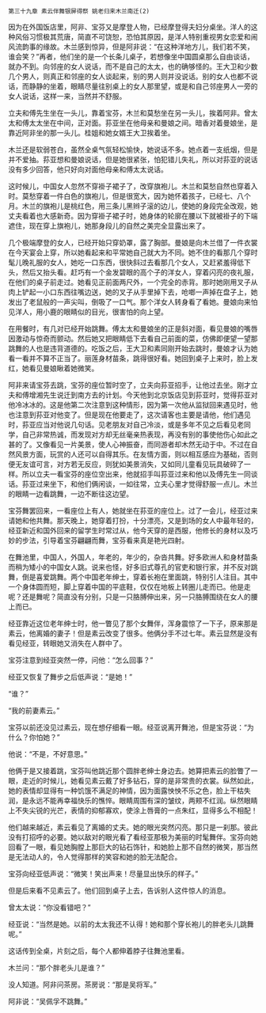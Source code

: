     第三十九章 素云伴舞银屏得祭 姚老归来木兰南迁(2) 

   因为在外国饭店里，阿非、宝芬又是摩登人物，已经摩登得夫妇分桌坐。洋人的这种风俗习惯极其荒唐，简直不可饶恕，恐怕其原因，是洋人特别重视男女恋爱和闹风流韵事的缘故。木兰感到惊异，但是阿非说：“在这种洋地方儿，我们若不笑，谁会笑？”再者，他们坐的是一个长条儿桌子，若想像坐中国圆桌那么自由谈话，就办不到。向邻座的女人说话，而不是自己的太太，也的确够怪的。王大卫和少数几个男人，则真正和邻座的女人谈起来，别的男人则并没说话。别的女人也都不说话，而静静的坐着，眼睛尽量往别桌上的女人那里望，或是和自己邻座男人一旁的女人说话，这样一来，当然并不舒服。

   立夫和傅先生坐在一头儿，靠着宝芬，木兰和莫愁坐在另一头儿，挨着阿非。曾太太和傅太太坐在中间，正对面。荪亚坐在他母亲和曼娘之间。暗香对着曼娘坐，是靠近阿非坐的那一头儿。桂姐和她女婿王大卫挨着坐。

   木兰还是软弱苍白，虽然全桌气氛轻松愉快，她说话不多。她点着一支纸烟，但是并不爱抽。荪亚想和曼娘说话，但是她很紧张，怕犯错儿失礼，所以对荪亚的说话没有多少回答，他只好向对面他母亲和傅太太说话。

   这时候儿，中国女人忽然不穿褂子裙子了，改穿旗袍儿。木兰和莫愁自然也穿着入时。莫愁穿着一件白色的旗袍儿，但是很宽大，因为她怀着孩子，已经七、八个月。木兰的旗袍儿是桃红色，用三条儿黑辫子滚的边儿，使她的身段完全改观，她丈夫看着也大感新奇。因为穿褂子裙子时，她身体的轮廓在腰以下就被褂子的下端遮住，现在穿上旗袍儿，她那身段儿的自然之美完全显露出来了。

   几个极端摩登的女人，已经开始只穿奶罩，露了胸部。曼娘是向木兰借了一件衣裳在今天宴会上穿，所以她看起来和平常她自己就大为不同。她不住的看那几个穿时髦儿晚礼服的女人，她吃一口东西，很快斜过去看那几个女人，又赶紧羞得低下头，然后又抬头看。赶巧有一个金发碧眼的高个子的洋女人，穿着闪亮的夜礼服，在他们的桌子前走过。她看见正前面两尺外，一个完全的赤背。那时她刚用叉子从肉上铲起一小口东西往嘴边送，她的叉子从手里掉下去，呛啷一声掉在盘子上，她发出了老鼠般的一声尖叫，倒吸了一口气。那个洋女人转身看了看她。曼娘向来怕见洋人，用小鹿的眼睛似的目光，很害怕的向上望。

   在用餐时，有几对已经开始跳舞。傅太太和曼娘坐的正是斜对面，看见曼娘的嘴唇因激动与惊奇而颤动。然后她又把眼睛低下去看自己前面的菜，仿佛即便望一望那跳舞的人也是违背道德的。吃饭之后，王大卫和素同刚开始去跳时，曼娘才认为她看一看并不算不正当了。丽莲身材苗条，跳得很好看。她回到桌子上来时，脸上发红，她看见曼娘瞅着她微笑。

   阿非来请宝芬去跳，宝芬的座位暂时空了，立夫向荪亚招手，让他过去坐。刚才立夫和傅增湘先生说迁到南方去的计划。今天他到北京饭店见到荪亚时，觉得荪亚对他冷冰冰的。这是他第二次注意到这种情形，因为第一次他从监狱回来遇见时，他也注意到荪亚对他变了。但是现在他要走了，这次请客也主要是请他，他们遇见时，荪亚应当对他说几句话。见老朋友对自己冷淡，或是多年不见之后看见老同学，自己非常热诚，而发现对方却无丝毫亲热表现，再没有别的事使他伤心如此之甚的了。又像看见一片美景，使人心神振奋，而同游者却木然无动于中。不过在自然风景方面，玩赏的人还可以自得其乐。在友情方面，则以相互感应为基础，否则便无友谊可言，对方若无反应，则犹如美景消失，又如同儿童看见玩具破碎了一样。所以立夫一看宝芬的座位空出来，他就招手叫荪亚过来和他以及傅先生一同谈话。荪亚过来坐下，和他们俩闲谈，一如往常，立夫心里才觉得舒服一点儿。木兰的眼睛一边看跳舞，一边不断往这边望。

   宝芬舞罢回来，一看座位上有人，她就坐在荪亚的座位上。过了一会儿，经亚过来请她和他共舞。那天晚上，她穿着打扮，十分漂亮，又是到场的女人中最年轻的，经亚新近和国外回来的留学生时常过从，他今天穿的是西服，他修长的身材以及巧妙的步法，引导着宝芬翩翩而舞，宝芬看来真是艳光四射。

   在舞池里，中国人，外国人，年老的，年少的，杂沓共舞。好多欧洲人和身材苗条而稍为矮小的中国女人跳。说来也怪，好多旧式尊孔的官吏和银行家，并不反对跳舞，倒是喜爱跳舞。两个中国老年绅士，穿着长袍在里面跳，特别引人注目。其中一个身体圆而短，脚上穿着中国的平底鞋，仅仅在地板上转圈儿走而已。他是走呢？还是舞呢？简直没有分别，只是一只胳膊伸出来，另一只胳膊围绕在女人的腰上而已。

   经亚靠近这位老年绅士时，他一瞥见了那个女舞伴，浑身震惊了一下子，原来那是素云，他离婚的妻子！但是素云改变了很多。他俩分手不过七年。素云显然是没有看见经亚，转眼她又消失在人群中了。

   宝芬注意到经亚突然一停，问他：“怎么回事？”

   经亚又恢复了舞步之后低声说：“是她！”

   “谁？”

   “我的前妻素云。”

   宝芬以前还没见过素云，现在想仔细看一眼。经亚说离开舞池，但是宝芬说：“为什么？你怕她？”

   他说：“不是，不好意思。”

   他俩于是又接着跳，宝芬叫他跳近那个圆胖老绅士身边去。她算把素云的脸瞥了一眼，走近的时候儿，她看见素云戴了好多钻石，穿的是非常贵的衣裳。纵然如此，她的表情却显得有一种饥饿不满足的神情，因为面露怏怏不乐之色，脸上干枯失润，是永远不能再幸福快乐的憔悴。眼睛周围有深的皱纹，两颊不红润。纵然眼睛上不失尖锐的光芒，表情的抑郁寡欢，使涂上唇膏的一点朱红，显得多么不相配！

   他们越来越近，素云看见了离婚的丈夫。她的眼光突然闪亮。那只是一刹那。彼此没有打招呼的必要。她以敌对的眼光看了看经亚那极为美丽的时髦舞伴。宝芬向她回看了一眼，看见她胸膛上那巨大的钻石饰针，和她脸上那不自然的微笑，那当然是无法动人的，令人觉得那样的笑容和她的脸无法配合。

   宝芬向经亚低声说：“微笑！笑出声来！尽量显出快乐的样子。”

   但是后来看不见素云了。他们回到桌子上去，告诉别人这件惊人的消息。

   曾太太说：“你没看错吧？”

   经亚说：“当然是她。以前的太太我还不认得！她和那个穿长袍儿的胖老头儿跳舞呢。”

   这话传到全桌，片刻之后，每个人都伸着脖子往舞池里看。

   木兰问：“那个胖老头儿是谁？”

   没人知道。阿非问茶房。茶房说：“那是吴将军。”

   阿非说：“吴佩孚不跳舞。”

